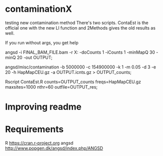 # contaminationX
testing new contamination method
There's two scripts. ContaEst is the official one with the new Ll function and 2Methods gives the old results as well.

If you run without args, you get help

angsd -i FINAL_BAM_FILE.bam -r X: -doCounts 1 -iCounts 1 -minMapQ 30 -minQ 20 -out OUTPUT; 

angsd/misc/contamination -b 5000000 -c 154900000 -k 1 -m 0.05 -d 3 -e 20 -h HapMapCEU.gz -a OUTPUT.icnts.gz > OUTPUT_counts; 

Rscript ContaEst.R counts=OUTPUT_counts freqs=HapMapCEU.gz maxsites=1000 nthr=60 outfile=OUTPUT_res;

# Improving readme

# Requirements
R https://cran.r-project.org
angsd http://www.popgen.dk/angsd/index.php/ANGSD


